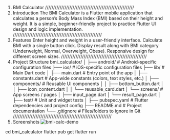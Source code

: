 1. BMI Calculator
///////////////////////////////////////////////////////
2. Introduction
The BMI Calculator is a Flutter mobile application that calculates a person’s Body Mass Index (BMI) based on their height and weight.
It is a simple, beginner-friendly project to practice Flutter UI design and logic implementation.
///////////////////////////////////////////////////////
3. Features
Enter height and weight in a user-friendly interface.
Calculate BMI with a single button click.
Display result along with BMI category (Underweight, Normal, Overweight, Obese).
Responsive design for different screen sizes.
/////////////////////////////////////////////////////
4. Project Structure
bmi_calculator/
│
├── android/           # Android-specific configuration files
├── ios/               # iOS-specific configuration files
├── lib/               # Main Dart code
│   ├── main.dart      # Entry point of the app
│   ├── constants.dart # App-wide constants (colors, text styles, etc.)
│   ├── components/    # Reusable UI components
│   │   ├── bottom_button.dart
│   │   ├── icon_content.dart
│   │   └── reusable_card.dart
│   └── screens/       # App screens / pages
│       ├── input_page.dart
│       └── result_page.dart
│
├── test/              # Unit and widget tests
│
├── pubspec.yaml       # Flutter dependencies and project config
├── README.md          # Project documentation
└── .gitignore         # Files/folders to ignore in Git
/////////////////////////////////////////////////////////////
6. Screenshots
![bmi-calc-demo](https://github.com/user-attachments/assets/a8dba3c2-eb84-4695-a295-e3cea4d3b8d3)

cd bmi_calculator
flutter pub get
flutter run
